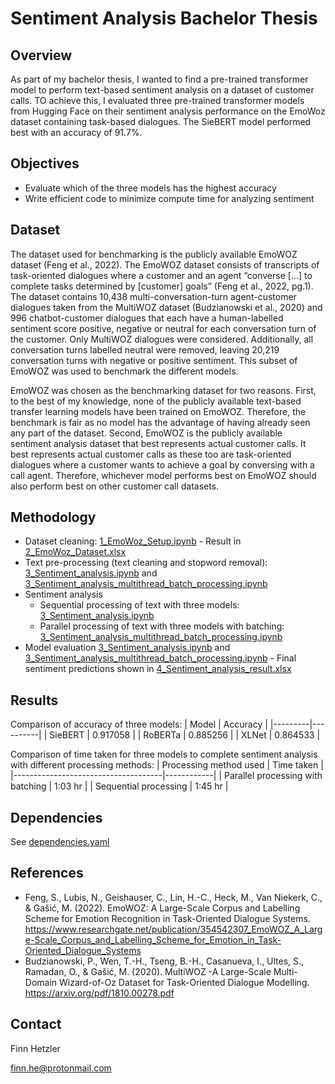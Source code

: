# Sentiment Analysis Bachelor Thesis

## Overview
As part of my bachelor thesis, I wanted to find a pre-trained transformer model to perform text-based sentiment analysis on a dataset of customer calls.
TO achieve this, I evaluated three pre-trained transformer models from Hugging Face on their sentiment analysis performance on the EmoWoz dataset containing task-based dialogues.
The SieBERT model performed best with an accuracy of 91.7%.

## Objectives
- Evaluate which of the three models has the highest accuracy
- Write efficient code to minimize compute time for analyzing sentiment

## Dataset
The dataset used for benchmarking is the publicly available EmoWOZ dataset (Feng et al., 2022). 
The EmoWOZ dataset consists of transcripts of task-oriented dialogues where a customer and an agent “converse […] to complete tasks determined by [customer] goals” (Feng et al., 2022, pg.1). 
The dataset contains 10,438 multi-conversation-turn agent-customer dialogues taken from the MultiWOZ dataset (Budzianowski et al., 2020) 
and 996 chatbot-customer dialogues that each have a human-labelled sentiment score positive, negative or neutral for each conversation turn of the customer. 
Only MultiWOZ dialogues were considered. 
Additionally, all conversation turns labelled neutral were removed, leaving 20,219 conversation turns with negative or positive sentiment. 
This subset of EmoWOZ was used to benchmark the different models.

EmoWOZ was chosen as the benchmarking dataset for two reasons. 
First, to the best of my knowledge, none of the publicly available text-based transfer learning models have been trained on EmoWOZ. 
Therefore, the benchmark is fair as no model has the advantage of having already seen any part of the dataset. 
Second, EmoWOZ is the publicly available sentiment analysis dataset that best represents actual customer calls. 
It best represents actual customer calls as these too are task-oriented dialogues where a customer wants to achieve a goal by conversing with a call agent. 
Therefore, whichever model performs best on EmoWOZ should also perform best on other customer call datasets.

## Methodology
- Dataset cleaning: [1_EmoWoz_Setup.ipynb](1_EmoWoz_Setup.ipynb) - Result in [2_EmoWoz_Dataset.xlsx](2_EmoWoz_Dataset.xlsx)
- Text pre-processing (text cleaning and stopword removal): [3_Sentiment_analysis.ipynb](3_Sentiment_analysis.ipynb) and [3_Sentiment_analysis_multithread_batch_processing.ipynb](3_Sentiment_analysis_multithread_batch_processing.ipynb)
- Sentiment analysis
  - Sequential processing of text with three models: [3_Sentiment_analysis.ipynb](3_Sentiment_analysis.ipynb)
  - Parallel processing of text with three models with batching: [3_Sentiment_analysis_multithread_batch_processing.ipynb](3_Sentiment_analysis_multithread_batch_processing.ipynb)
- Model evaluation [3_Sentiment_analysis.ipynb](3_Sentiment_analysis.ipynb) and [3_Sentiment_analysis_multithread_batch_processing.ipynb](3_Sentiment_analysis_multithread_batch_processing.ipynb) - Final sentiment predictions shown in [4_Sentiment_analysis_result.xlsx](4_Sentiment_analysis_result.xlsx)

## Results
Comparison of accuracy of three models:
| Model   | Accuracy |
|---------|----------|
| SieBERT | 0.917058 |
| RoBERTa | 0.885256 |
| XLNet   | 0.864533 |

Comparison of time taken for three models to complete sentiment analysis with different processing methods:
| Processing method used              | Time taken |
|-------------------------------------|------------|
| Parallel processing with batching   | 1:03 hr    |
| Sequential processing               | 1:45 hr    |

## Dependencies
See [dependencies.yaml](dependencies.yaml)

## References
- Feng, S., Lubis, N., Geishauser, C., Lin, H.-C., Heck, M., Van Niekerk, C., & Gašić, M. (2022). EmoWOZ: A Large-Scale Corpus and Labelling Scheme for Emotion Recognition in Task-Oriented Dialogue Systems. https://www.researchgate.net/publication/354542307_EmoWOZ_A_Large-Scale_Corpus_and_Labelling_Scheme_for_Emotion_in_Task-Oriented_Dialogue_Systems
- Budzianowski, P., Wen, T.-H., Tseng, B.-H., Casanueva, I., Ultes, S., Ramadan, O., & Gašić, M. (2020). MultiWOZ -A Large-Scale Multi-Domain Wizard-of-Oz Dataset for Task-Oriented Dialogue Modelling. https://arxiv.org/pdf/1810.00278.pdf

## Contact
Finn Hetzler

finn.he@protonmail.com
